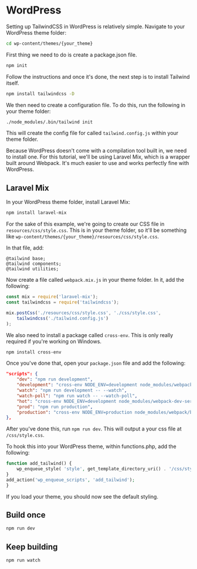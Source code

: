 # WordPress

Setting up TailwindCSS in WordPress is relatively simple. Navigate to your WordPress theme folder:

```bash
cd wp-content/themes/{your_theme}
```

First thing we need to do is create a package.json file.

```bash
npm init
```

Follow the instructions and once it's done, the next step is to install Tailwind itself.

```bash
npm install tailwindcss -D
```

We then need to create a configuration file. To do this, run the following in your theme folder:

```bash
./node_modules/.bin/tailwind init
```

This will create the config file for called `tailwind.config.js` within your theme folder.

Because WordPress doesn't come with a compilation tool built in, we need to install one. For this tutorial, we'll be using Laravel Mix, which is a wrapper built around Webpack. It's much easier to use and works perfectly fine with WordPress.

## Laravel Mix

In your WordPress theme folder, install Laravel Mix:

```bash
npm install laravel-mix
```

For the sake of this example, we're going to create our CSS file in `resources/css/style.css`. This is in your theme folder, so it'll be something like `wp-content/themes/{your_theme}/resources/css/style.css`.

In that file, add:

```postCss
@tailwind base;
@tailwind components;
@tailwind utilities;
```

Now create a file called `webpack.mix.js` in your theme folder. In it, add the following:

```javascript
const mix = require('laravel-mix');
const tailwindcss = require('tailwindcss');

mix.postCss('./resources/css/style.css', './css/style.css',
	tailwindcss('./tailwind.config.js')
);
```

We also need to install a package called `cross-env`. This is only really required if you're working on Windows.

```bash
npm install cross-env
```

Once you've done that, open your `package.json` file and add the following:

```json
"scripts": {
    "dev": "npm run development",
    "development": "cross-env NODE_ENV=development node_modules/webpack/bin/webpack.js --progress --hide-modules --config=node_modules/laravel-mix/setup/webpack.config.js",
    "watch": "npm run development -- --watch",
    "watch-poll": "npm run watch -- --watch-poll",
    "hot": "cross-env NODE_ENV=development node_modules/webpack-dev-server/bin/webpack-dev-server.js --inline --hot --config=node_modules/laravel-mix/setup/webpack.config.js",
    "prod": "npm run production",
    "production": "cross-env NODE_ENV=production node_modules/webpack/bin/webpack.js --no-progress --hide-modules --config=node_modules/laravel-mix/setup/webpack.config.js"
},
```

After you've done this, run `npm run dev`. This will output a your css file at `/css/style.css`.

To hook this into your WordPress theme, within functions.php, add the following:

```php
function add_tailwind() {
    wp_enqueue_style( 'style', get_template_directory_uri() . '/css/style.css' );
}
add_action('wp_enqueue_scripts', 'add_tailwind');
}
```

If you load your theme, you should now see the default styling.

## Build once
```bash
npm run dev
```

## Keep building
```bash
npm run watch
```